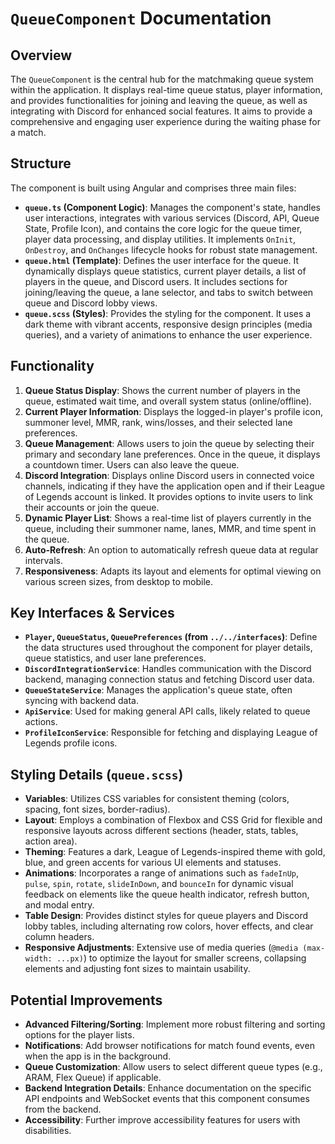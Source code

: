 # `QueueComponent` Documentation

## Overview

The `QueueComponent` is the central hub for the matchmaking queue system within the application. It displays real-time queue status, player information, and provides functionalities for joining and leaving the queue, as well as integrating with Discord for enhanced social features. It aims to provide a comprehensive and engaging user experience during the waiting phase for a match.

## Structure

The component is built using Angular and comprises three main files:

* **`queue.ts` (Component Logic)**: Manages the component's state, handles user interactions, integrates with various services (Discord, API, Queue State, Profile Icon), and contains the core logic for the queue timer, player data processing, and display utilities. It implements `OnInit`, `OnDestroy`, and `OnChanges` lifecycle hooks for robust state management.
* **`queue.html` (Template)**: Defines the user interface for the queue. It dynamically displays queue statistics, current player details, a list of players in the queue, and Discord users. It includes sections for joining/leaving the queue, a lane selector, and tabs to switch between queue and Discord lobby views.
* **`queue.scss` (Styles)**: Provides the styling for the component. It uses a dark theme with vibrant accents, responsive design principles (media queries), and a variety of animations to enhance the user experience.

## Functionality

1. **Queue Status Display**: Shows the current number of players in the queue, estimated wait time, and overall system status (online/offline).
2. **Current Player Information**: Displays the logged-in player's profile icon, summoner level, MMR, rank, wins/losses, and their selected lane preferences.
3. **Queue Management**: Allows users to join the queue by selecting their primary and secondary lane preferences. Once in the queue, it displays a countdown timer. Users can also leave the queue.
4. **Discord Integration**: Displays online Discord users in connected voice channels, indicating if they have the application open and if their League of Legends account is linked. It provides options to invite users to link their accounts or join the queue.
5. **Dynamic Player List**: Shows a real-time list of players currently in the queue, including their summoner name, lanes, MMR, and time spent in the queue.
6. **Auto-Refresh**: An option to automatically refresh queue data at regular intervals.
7. **Responsiveness**: Adapts its layout and elements for optimal viewing on various screen sizes, from desktop to mobile.

## Key Interfaces & Services

* **`Player`, `QueueStatus`, `QueuePreferences` (from `../../interfaces`)**: Define the data structures used throughout the component for player details, queue statistics, and user lane preferences.
* **`DiscordIntegrationService`**: Handles communication with the Discord backend, managing connection status and fetching Discord user data.
* **`QueueStateService`**: Manages the application's queue state, often syncing with backend data.
* **`ApiService`**: Used for making general API calls, likely related to queue actions.
* **`ProfileIconService`**: Responsible for fetching and displaying League of Legends profile icons.

## Styling Details (`queue.scss`)

* **Variables**: Utilizes CSS variables for consistent theming (colors, spacing, font sizes, border-radius).
* **Layout**: Employs a combination of Flexbox and CSS Grid for flexible and responsive layouts across different sections (header, stats, tables, action area).
* **Theming**: Features a dark, League of Legends-inspired theme with gold, blue, and green accents for various UI elements and statuses.
* **Animations**: Incorporates a range of animations such as `fadeInUp`, `pulse`, `spin`, `rotate`, `slideInDown`, and `bounceIn` for dynamic visual feedback on elements like the queue health indicator, refresh button, and modal entry.
* **Table Design**: Provides distinct styles for queue players and Discord lobby tables, including alternating row colors, hover effects, and clear column headers.
* **Responsive Adjustments**: Extensive use of media queries (`@media (max-width: ...px)`) to optimize the layout for smaller screens, collapsing elements and adjusting font sizes to maintain usability.

## Potential Improvements

* **Advanced Filtering/Sorting**: Implement more robust filtering and sorting options for the player lists.
* **Notifications**: Add browser notifications for match found events, even when the app is in the background.
* **Queue Customization**: Allow users to select different queue types (e.g., ARAM, Flex Queue) if applicable.
* **Backend Integration Details**: Enhance documentation on the specific API endpoints and WebSocket events that this component consumes from the backend.
* **Accessibility**: Further improve accessibility features for users with disabilities.
